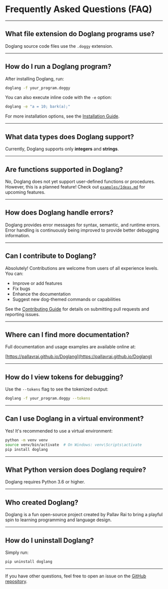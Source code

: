 # Frequently Asked Questions (FAQ)

---

## What file extension do Doglang programs use?

Doglang source code files use the `.doggy` extension.

---

## How do I run a Doglang program?

After installing Doglang, run:
```bash
doglang -f your_program.doggy
```

You can also execute inline code with the `-e` option:
```bash
doglang -e "a = 10; bark(a);"
```

For more installation options, see the [Installation Guide](installation.md).

---

## What data types does Doglang support?

Currently, Doglang supports only **integers** and **strings**.

---

## Are functions supported in Doglang?

No, Doglang does not yet support user-defined functions or procedures. However, this is a planned feature! Check out [`examples/Ideas.md`](https://github.com/Pallavrai/Doglang/blob/main/examples/Ideas.md) for upcoming features.

---

## How does Doglang handle errors?

Doglang provides error messages for syntax, semantic, and runtime errors. Error handling is continuously being improved to provide better debugging information.

---

## Can I contribute to Doglang?

Absolutely! Contributions are welcome from users of all experience levels. You can:

- Improve or add features
- Fix bugs
- Enhance the documentation
- Suggest new dog-themed commands or capabilities

See the [Contributing Guide](CONTRIBUTING.md) for details on submitting pull requests and reporting issues.

---

## Where can I find more documentation?

Full documentation and usage examples are available online at:

[https://pallavrai.github.io/Doglang](https://pallavrai.github.io/Doglang)

---

## How do I view tokens for debugging?

Use the `--tokens` flag to see the tokenized output:
```bash
doglang -f your_program.doggy --tokens
```

---

## Can I use Doglang in a virtual environment?

Yes! It's recommended to use a virtual environment:
```bash
python -m venv venv
source venv/bin/activate  # On Windows: venv\Scripts\activate
pip install doglang
```

---

## What Python version does Doglang require?

Doglang requires Python 3.6 or higher.

---

## Who created Doglang?

Doglang is a fun open-source project created by Pallav Rai to bring a playful spin to learning programming and language design.

---

## How do I uninstall Doglang?

Simply run:
```bash
pip uninstall doglang
```

---

If you have other questions, feel free to open an issue on the [GitHub repository](https://github.com/Pallavrai/Doglang).


